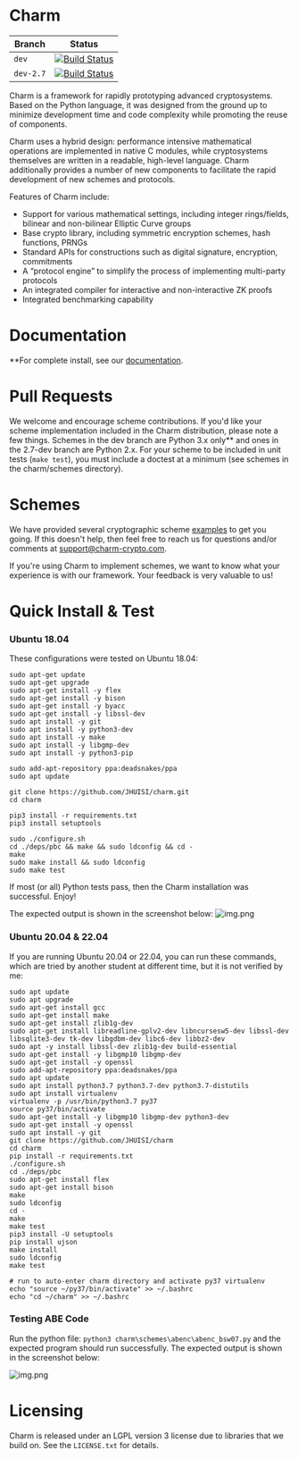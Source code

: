 Charm
=====

| Branch      | Status                                                                                                          |
| ----------- | --------------------------------------------------------------------------------------------------------------- |
| `dev`       | [![Build Status](https://travis-ci.org/JHUISI/charm.svg?branch=dev)](https://travis-ci.org/JHUISI/charm)        |
| `dev-2.7`   | [![Build Status](https://travis-ci.org/JHUISI/charm.svg?branch=2.7-dev)](https://travis-ci.org/JHUISI/charm)    |

Charm is a framework for rapidly prototyping advanced cryptosystems.  Based on the Python language, it was designed from the ground up to minimize development time and code complexity while promoting the reuse of components.

Charm uses a hybrid design: performance intensive mathematical operations are implemented in native C modules, while cryptosystems themselves are written in a readable, high-level language.  Charm additionally provides a number of new components to facilitate the rapid development of new schemes and protocols.

Features of Charm include:
* Support for various mathematical settings, including integer rings/fields, bilinear and non-bilinear Elliptic Curve groups
* Base crypto library, including symmetric encryption schemes, hash functions, PRNGs   
* Standard APIs for constructions such as digital signature, encryption, commitments
* A “protocol engine” to simplify the process of implementing multi-party protocols
* An integrated compiler for interactive and non-interactive ZK proofs
* Integrated benchmarking capability

Documentation
=============
**For complete install, see our [documentation](https://jhuisi.github.io/charm/install_source.html). 

Pull Requests
=============

We welcome and encourage scheme contributions. If you'd like your scheme implementation included in the Charm distribution, please note a few things.
Schemes in the dev branch are Python 3.x only** and ones in the 2.7-dev branch are Python 2.x. For your scheme to be included in unit tests (`make test`), you must include a doctest at a minimum (see schemes in the charm/schemes directory). 

Schemes
=======
We have provided several cryptographic scheme [examples](https://jhuisi.github.io/charm/schemes.html) to get you going. If this doesn't help, then feel free to reach us for questions and/or comments at support@charm-crypto.com.

If you're using Charm to implement schemes, we want to know what your experience is with our framework. Your feedback is very valuable to us! 

Quick Install & Test
====================
### Ubuntu 18.04
These configurations were tested on Ubuntu 18.04:
```
sudo apt-get update
sudo apt-get upgrade
sudo apt-get install -y flex
sudo apt-get install -y bison
sudo apt-get install -y byacc
sudo apt-get install -y libssl-dev
sudo apt install -y git
sudo apt install -y python3-dev
sudo apt install -y make
sudo apt install -y libgmp-dev
sudo apt install -y python3-pip

sudo add-apt-repository ppa:deadsnakes/ppa
sudo apt update

git clone https://github.com/JHUISI/charm.git
cd charm

pip3 install -r requirements.txt
pip3 install setuptools

sudo ./configure.sh
cd ./deps/pbc && make && sudo ldconfig && cd -
make
sudo make install && sudo ldconfig
sudo make test
```

If most (or all) Python tests pass, then the Charm installation was successful. Enjoy!

The expected output is shown in the screenshot below:
![img.png](doc/images/test_make_screen_shot.png)

### Ubuntu 20.04 & 22.04
If you are running Ubuntu 20.04 or 22.04, you can run these commands, which are tried by another student at different time, but it is not verified by me:

```
sudo apt update
sudo apt upgrade 
sudo apt-get install gcc
sudo apt-get install make
sudo apt-get install zlib1g-dev
sudo apt-get install libreadline-gplv2-dev libncursesw5-dev libssl-dev 
libsqlite3-dev tk-dev libgdbm-dev libc6-dev libbz2-dev
sudo apt -y install libssl-dev zlib1g-dev build-essential
sudo apt-get install -y libgmp10 libgmp-dev
sudo apt-get install -y openssl
sudo add-apt-repository ppa:deadsnakes/ppa
sudo apt update
sudo apt install python3.7 python3.7-dev python3.7-distutils
sudo apt install virtualenv
virtualenv -p /usr/bin/python3.7 py37
source py37/bin/activate
sudo apt-get install -y libgmp10 libgmp-dev python3-dev
sudo apt-get install -y openssl
sudo apt install -y git
git clone https://github.com/JHUISI/charm
cd charm
pip install -r requirements.txt
./configure.sh
cd ./deps/pbc
sudo apt-get install flex
sudo apt-get install bison
make
sudo ldconfig
cd -
make
make test
pip3 install -U setuptools
pip install ujson
make install
sudo ldconfig
make test

# run to auto-enter charm directory and activate py37 virtualenv
echo "source ~/py37/bin/activate" >> ~/.bashrc
echo "cd ~/charm" >> ~/.bashrc
```

### Testing ABE Code

Run the python file: `python3 charm\schemes\abenc\abenc_bsw07.py` and the expected program should run successfully. The expected output is shown in the screenshot below:

![img.png](doc/images/test_cp_abe_bsw07_screenshot.png)

Licensing
=========

Charm is released under an LGPL version 3 license due to libraries that we build on. See the `LICENSE.txt` for details.
